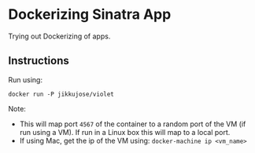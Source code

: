 # Dockerizing Sinatra App

Trying out Dockerizing of apps.

## Instructions

Run using:

`docker run -P jikkujose/violet`

Note:
- This will map port `4567` of the container to a random port of the VM (if run using a VM). If run in a Linux box this will map to a local port.
- If using Mac, get the ip of the VM using: `docker-machine ip <vm_name>`
